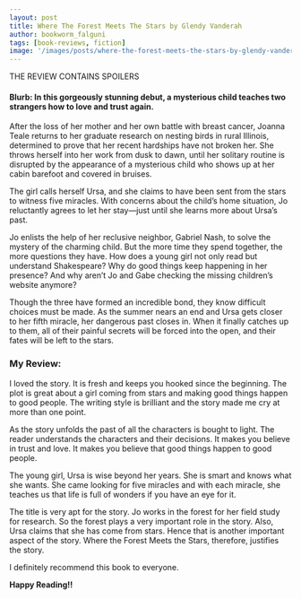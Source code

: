 ```yaml
---
layout: post
title: Where The Forest Meets The Stars by Glendy Vanderah
author: bookworm_falguni
tags: [book-reviews, fiction]
image: '/images/posts/where-the-forest-meets-the-stars-by-glendy-vanderah.jpg'
---
```


 THE REVIEW CONTAINS SPOILERS

#### Blurb: In this gorgeously stunning debut, a mysterious child teaches two strangers how to love and trust again.

After the loss of her mother and her own battle with breast cancer, Joanna Teale returns to her graduate research on nesting birds in rural Illinois, determined to prove that her recent hardships have not broken her. She throws herself into her work from dusk to dawn, until her solitary routine is disrupted by the appearance of a mysterious child who shows up at her cabin barefoot and covered in bruises.

The girl calls herself Ursa, and she claims to have been sent from the stars to witness five miracles. With concerns about the child’s home situation, Jo reluctantly agrees to let her stay—just until she learns more about Ursa’s past.

Jo enlists the help of her reclusive neighbor, Gabriel Nash, to solve the mystery of the charming child. But the more time they spend together, the more questions they have. How does a young girl not only read but understand Shakespeare? Why do good things keep happening in her presence? And why aren’t Jo and Gabe checking the missing children’s website anymore?

Though the three have formed an incredible bond, they know difficult choices must be made. As the summer nears an end and Ursa gets closer to her fifth miracle, her dangerous past closes in. When it finally catches up to them, all of their painful secrets will be forced into the open, and their fates will be left to the stars.

### My Review:

I loved the story. It is fresh and keeps you hooked since the beginning. 
The plot is great about a girl coming from stars and making good things happen to good people.
The writing style is brilliant and the story made me cry at more than one point.

As the story unfolds the past of all the characters is bought to light. The reader understands the characters and their decisions. 
It makes you believe in trust and love. It makes you believe that good things happen to good people.

The young girl, Ursa is wise beyond her years. She is smart and knows what she wants. She came looking for five miracles and with each miracle, she teaches us that life is full of wonders if you have an eye for it.

The title is very apt for the story. Jo works in the forest for her field study for research. So the forest plays a very important role in the story. Also, Ursa claims that she has come from stars. Hence that is another important aspect of the story. 
Where the Forest Meets the Stars, therefore, justifies the story.

I definitely recommend this book to everyone.

**Happy Reading!!**
